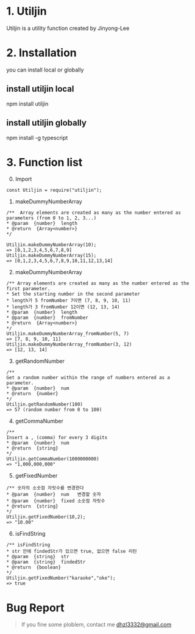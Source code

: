 # 1. Utiljin
Utiljin is a utility function created by Jinyong-Lee

# 2. Installation
you can install local or globally
## install utiljin local
npm install utiljin
## install utiljin globally
npm install -g typescript

# 3. Function list
0. Import
```
const Utiljin = require("utiljin");
```

1. makeDummyNumberArray
```
/**  Array elements are created as many as the number entered as parameters (from 0 to 1, 2, 3...)
* @param  {number}  length
* @return  {Array<number>}
*/

Utiljin.makeDummyNumberArray(10);
=> [0,1,2,3,4,5,6,7,8,9]
Utiljin.makeDummyNumberArray(15);
=> [0,1,2,3,4,5,6,7,8,9,10,11,12,13,14]
```

2. makeDummyNumberArray
```
/** Array elements are created as many as the number entered as the first parameter.
* Set the starting number in the second parameter
* length가 5 fromNumber 7이면 (7, 8, 9, 10, 11)
* length가 3 fromNumber 12이면 (12, 13, 14)
* @param  {number}  length
* @param  {number}  fromNumber
* @return  {Array<number>}
*/
Utiljin.makeDummyNumberArray_fromNumber(5, 7)
=> [7, 8, 9, 10, 11]
Utiljin.makeDummyNumberArray_fromNumber(3, 12)
=> [12, 13, 14]
```

3. getRandomNumber
```
/**   
Get a random number within the range of numbers entered as a parameter.
* @param  {number}  num
* @return  {number}
*/
Utiljin.getRandomNumber(100)
=> 57 (random number from 0 to 100)
```

4. getCommaNumber
```
/**   
Insert a , (comma) for every 3 digits
* @param  {number}  num
* @return  {string}
*/
Utiljin.getCommaNumber(1000000000)
=> "1,000,000,000"
```

5. getFixedNumber
```
/** 숫자의 소숫점 자릿수를 변경한다
* @param  {number}  num   변경할 숫자
* @param  {number}  fixed 소숫점 자릿수
* @return  {string}
*/
Utiljin.getFixedNumber(10,2);
=> "10.00"
```

6. isFindString
```
/** isFindString
* str 안에 findedStr가 있으면 true, 없으면 false 리턴
* @param  {string}  str
* @param  {string}  findedStr
* @return  {boolean}
*/
Utiljin.getFixedNumber("karaoke","oke");
=> true
```


# Bug Report

> If you fine some ploblem, contact me dhzl3332@gmail.com 

